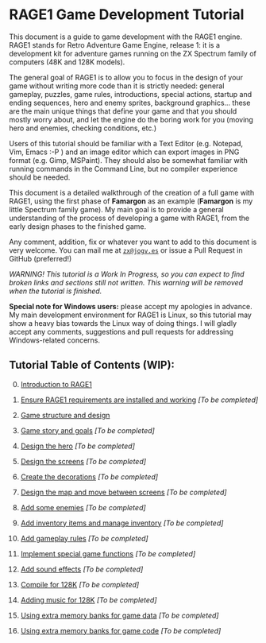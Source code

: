 # RAGE1 Game Development Tutorial

This document is a guide to game development with the RAGE1 engine.  RAGE1
stands for Retro Adventure Game Engine, release 1: it is a development kit
for adventure games running on the ZX Spectrum family of computers (48K and
128K models).

The general goal of RAGE1 is to allow you to focus in the design of your
game without writing more code than it is strictly needed: general gameplay,
puzzles, game rules, introductions, special actions, startup and ending
sequences, hero and enemy sprites, background graphics...  these are the
main unique things that define your game and that you should mostly worry
about, and let the engine do the boring work for you (moving hero and
enemies, checking conditions, etc.)

Users of this tutorial should be familiar with a Text Editor (e.g.  Notepad,
Vim, Emacs :-P ) and an image editor which can export images in PNG format
(e.g.  Gimp, MSPaint).  They should also be somewhat familiar with running
commands in the Command Line, but no compiler experience should be needed.

This document is a detailed walkthrough of the creation of a full game with
RAGE1, using the first phase of **Famargon** as an example (**Famargon** is
my little Spectrum family game).  My main goal is to provide a general
understanding of the process of developing a game with RAGE1, from the early
design phases to the finished game.

Any comment, addition, fix or whatever you want to add to this document is
very welcome.  You can mail me at [`zx@jogv.es`](mailto:zx@jogv.es) or issue
a Pull Request in GitHub (preferred!)

_WARNING! This tutorial is a Work In Progress, so you can expect to find
broken links and sections still not written.  This warning will be removed
when the tutorial is finished._

**Special note for Windows users:** please accept my apologies in advance. 
My main development environment for RAGE1 is Linux, so this tutorial may
show a heavy bias towards the Linux way of doing things.  I will gladly
accept any comments, suggestions and pull requests for addressing
Windows-related concerns.

## Tutorial Table of Contents (WIP):

0. [Introduction to RAGE1](TUT000-INTRO.md)

1. [Ensure RAGE1 requirements are installed and working](TUT010-REQUIREMENTS.md) _[To be completed]_

2. [Game structure and design](TUT020-SKELETON.md)

3. [Game story and goals](TUT030-STORY.md) _[To be completed]_

4. [Design the hero](TUT040-HERO.md) _[To be completed]_

5. [Design the screens](TUT050-SCREENS.md) _[To be completed]_

6. [Create the decorations](TUT060-BTILES.md) _[To be completed]_

7. [Design the map and move between screens](TUT070-MAP.md) _[To be completed]_

8. [Add some enemies](TUT080-ENEMIES.md) _[To be completed]_

9. [Add inventory items and manage inventory](TUT090-INVENTORY.md) _[To be completed]_

10. [Add gameplay rules](TUT100-RULES.md) _[To be completed]_

11. [Implement special game functions](TUT110-FUNCTIONS.md) _[To be completed]_

12. [Add sound effects](TUT120-SOUND.md) _[To be completed]_

13. [Compile for 128K](TUT130-BUILD128.md) _[To be completed]_

14. [Adding music for 128K](TUT140-MUSIC128.md) _[To be completed]_

15. [Using extra memory banks for game data](TUT150-DATASETS.md) _[To be completed]_

16. [Using extra memory banks for game code](TUT160-CODESETS.md) _[To be completed]_

